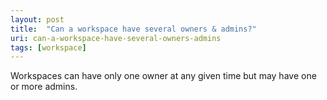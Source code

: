 ```yaml
---
layout: post
title:  "Can a workspace have several owners & admins?"
uri: can-a-workspace-have-several-owners-admins
tags: [workspace]
---
```


Workspaces can have only one owner at any given time but may have one or more admins.